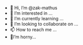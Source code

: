- 👋 Hi, I’m @zak-mathus
- 👀 I’m interested in ...
- 🌱 I’m currently learning ...
- 💞️ I’m looking to collaborate on ...
- 📫 How to reach me ...
- 🥵I’m horny...
<!---
zak-mathus/zak-mathus is a ✨ special ✨ repository because its `README.md` (this file) appears on your GitHub profile.
You can click the Preview link to take a look at your changes.
--->
